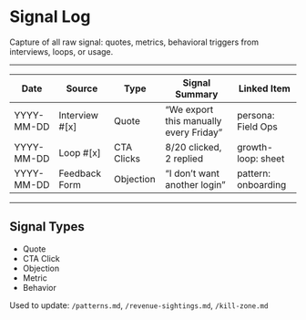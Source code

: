 # Signal Log

Capture of all raw signal: quotes, metrics, behavioral triggers from interviews, loops, or usage.

---

| Date       | Source         | Type       | Signal Summary                         | Linked Item         |
| ---------- | -------------- | ---------- | -------------------------------------- | ------------------- |
| YYYY-MM-DD | Interview #[x] | Quote      | “We export this manually every Friday” | persona: Field Ops  |
| YYYY-MM-DD | Loop #[x]      | CTA Clicks | 8/20 clicked, 2 replied                | growth-loop: sheet  |
| YYYY-MM-DD | Feedback Form  | Objection  | “I don’t want another login”           | pattern: onboarding |

---

## Signal Types

- Quote
- CTA Click
- Objection
- Metric
- Behavior

Used to update: `/patterns.md`, `/revenue-sightings.md`, `/kill-zone.md`
